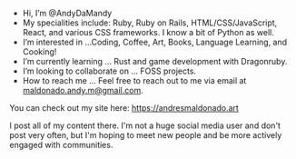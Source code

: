 - Hi, I’m @AndyDaMandy
- My specialities include: Ruby, Ruby on Rails, HTML/CSS/JavaScript, React, and various CSS frameworks. I know a bit of Python as well.
- I’m interested in ...Coding, Coffee, Art, Books, Language Learning, and Cooking!
- I’m currently learning ... Rust and game development with Dragonruby.
- I’m looking to collaborate on ... FOSS projects.
- How to reach me ... Feel free to reach out to me via email at maldonado.andy.m@gmail.com.

You can check out my site here:
https://andresmaldonado.art

I post all of my content there. I'm not a huge social media user and don't post very often, but I'm hoping to meet new people and be more actively engaged with communities.
